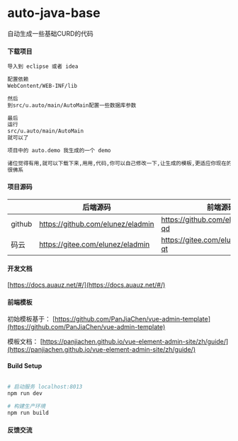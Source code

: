 # auto-java-base

自动生成一些基础CURD的代码

#### 下载项目

``` bash
导入到 eclipse 或者 idea

配置依赖 
WebContent/WEB-INF/lib

然后
到src/u.auto/main/AutoMain配置一些数据库参数

最后
运行
src/u.auto/main/AutoMain
就可以了

项目中的 auto.demo 我生成的一个 demo

诸位觉得有用,就可以下载下来,用用,代码,你可以自己修改一下,让生成的模板,更适应你现在的项目,
很佛系

```




#### 项目源码

|     |   后端源码  |   前端源码  |
|---  |--- | --- |
|  github   |  https://github.com/elunez/eladmin   |  https://github.com/elunez/eladmin-qd   |
|  码云   |  https://gitee.com/elunez/eladmin   |  https://gitee.com/elunez/eladmin-qt   |

#### 开发文档
[https://docs.auauz.net/#/](https://docs.auauz.net/#/)

#### 前端模板

初始模板基于： [https://github.com/PanJiaChen/vue-admin-template](https://github.com/PanJiaChen/vue-admin-template)

模板文档： [https://panjiachen.github.io/vue-element-admin-site/zh/guide/](https://panjiachen.github.io/vue-element-admin-site/zh/guide/)

#### Build Setup
``` bash

# 启动服务 localhost:8013
npm run dev

# 构建生产环境
npm run build
```

#### 反馈交流
